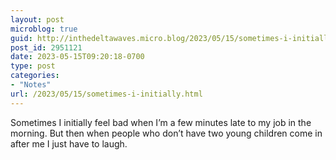 ```yaml
---
layout: post
microblog: true
guid: http://inthedeltawaves.micro.blog/2023/05/15/sometimes-i-initially.html
post_id: 2951121
date: 2023-05-15T09:20:18-0700
type: post
categories:
- "Notes"
url: /2023/05/15/sometimes-i-initially.html
---
```

Sometimes I initially feel bad when I’m a few minutes late to my job in the morning. But then when people who don’t have two young children come in after me I just have to laugh.
